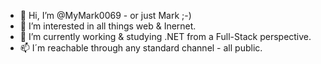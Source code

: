 - 👋 Hi, I’m @MyMark0069 - or just Mark ;-)
- 👀 I’m interested in all things web & Inernet.
- 🌱 I’m currently working & studying .NET from a Full-Stack perspective.
- 📫 I´m reachable through any standard channel - all public.

<!---
MyMark0069/MyMark0069 is a ✨ special ✨ repository because its `README.md` (this file) appears on your GitHub profile.
You can click the Preview link to take a look at your changes.
--->
